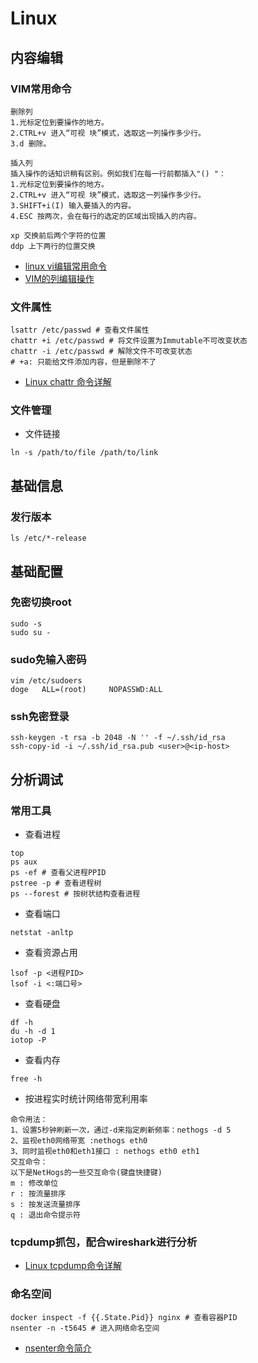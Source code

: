 # Linux

## 内容编辑

### VIM常用命令
```
删除列
1.光标定位到要操作的地方。
2.CTRL+v 进入“可视 块”模式，选取这一列操作多少行。
3.d 删除。
 
插入列
插入操作的话知识稍有区别。例如我们在每一行前都插入"() "：
1.光标定位到要操作的地方。
2.CTRL+v 进入“可视 块”模式，选取这一列操作多少行。
3.SHIFT+i(I) 输入要插入的内容。
4.ESC 按两次，会在每行的选定的区域出现插入的内容。

xp 交换前后两个字符的位置
ddp 上下两行的位置交换
```
- [linux vi编辑常用命令](https://www.jb51.net/LINUXjishu/57196.html)
- [VIM的列编辑操作](https://www.cnblogs.com/xiaowant/articles/1992923.html)

### 文件属性
```
lsattr /etc/passwd # 查看文件属性
chattr +i /etc/passwd # 将文件设置为Immutable不可改变状态
chattr -i /etc/passwd # 解除文件不可改变状态
# +a: 只能给文件添加内容，但是删除不了
```
- [Linux chattr 命令详解](https://cloud.tencent.com/developer/article/1598636)

### 文件管理
- 文件链接
```
ln -s /path/to/file /path/to/link
```

## 基础信息

### 发行版本
```
ls /etc/*-release
```

## 基础配置

### 免密切换root

```
sudo -s
sudo su -
```

### sudo免输入密码

```
vim /etc/sudoers
doge   ALL=(root)     NOPASSWD:ALL
```

### ssh免密登录
```
ssh-keygen -t rsa -b 2048 -N '' -f ~/.ssh/id_rsa
ssh-copy-id -i ~/.ssh/id_rsa.pub <user>@<ip-host>
```

## 分析调试

### 常用工具
- 查看进程
```
top
ps aux
ps -ef # 查看父进程PPID
pstree -p # 查看进程树
ps --forest # 按树状结构查看进程
```
- 查看端口
```
netstat -anltp
```
- 查看资源占用
```
lsof -p <进程PID>
lsof -i <:端口号>
```
- 查看硬盘
```
df -h
du -h -d 1
iotop -P
```
- 查看内存
```
free -h
```
- 按进程实时统计网络带宽利用率
```
命令用法：
1、设置5秒钟刷新一次，通过-d来指定刷新频率：nethogs -d 5
2、监视eth0网络带宽 :nethogs eth0
3、同时监视eth0和eth1接口 : nethogs eth0 eth1
交互命令：
以下是NetHogs的一些交互命令(键盘快捷键)
m : 修改单位
r : 按流量排序
s : 按发送流量排序
q : 退出命令提示符
```

### tcpdump抓包，配合wireshark进行分析

- [Linux tcpdump命令详解](http://www.cnblogs.com/ggjucheng/archive/2012/01/14/2322659.html)

### 命名空间
```
docker inspect -f {{.State.Pid}} nginx # 查看容器PID
nsenter -n -t5645 # 进入网络命名空间
```
- [nsenter命令简介](https://staight.github.io/2019/09/23/nsenter%E5%91%BD%E4%BB%A4%E7%AE%80%E4%BB%8B/)

